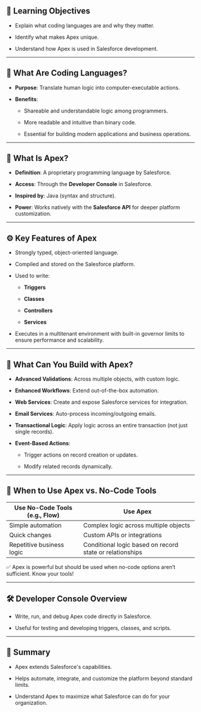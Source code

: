 ## 🎯 Learning Objectives

- Explain what coding languages are and why they matter.
    
- Identify what makes Apex unique.
    
- Understand how Apex is used in Salesforce development.
    

---

## 🧠 What Are Coding Languages?

- **Purpose**: Translate human logic into computer-executable actions.
    
- **Benefits**:
    
    - Shareable and understandable logic among programmers.
        
    - More readable and intuitive than binary code.
        
    - Essential for building modern applications and business operations.
        

---

## 🧩 What Is Apex?

- **Definition**: A proprietary programming language by Salesforce.
    
- **Access**: Through the **Developer Console** in Salesforce.
    
- **Inspired by**: Java (syntax and structure).
    
- **Power**: Works natively with the **Salesforce API** for deeper platform customization.
    

---

## ⚙️ Key Features of Apex

- Strongly typed, object-oriented language.
    
- Compiled and stored on the Salesforce platform.
    
- Used to write:
    
    - **Triggers**
        
    - **Classes**
        
    - **Controllers**
        
    - **Services**
        
- Executes in a multitenant environment with built-in governor limits to ensure performance and scalability.
    

---

## 🔧 What Can You Build with Apex?

- **Advanced Validations**: Across multiple objects, with custom logic.
    
- **Enhanced Workflows**: Extend out-of-the-box automation.
    
- **Web Services**: Create and expose Salesforce services for integration.
    
- **Email Services**: Auto-process incoming/outgoing emails.
    
- **Transactional Logic**: Apply logic across an entire transaction (not just single records).
    
- **Event-Based Actions**:
    
    - Trigger actions on record creation or updates.
        
    - Modify related records dynamically.
        

---

## 📝 When to Use Apex vs. No-Code Tools

|Use No-Code Tools (e.g., Flow)|Use Apex|
|---|---|
|Simple automation|Complex logic across multiple objects|
|Quick changes|Custom APIs or integrations|
|Repetitive business logic|Conditional logic based on record state or relationships|

✅ Apex is powerful but should be used when no-code options aren’t sufficient. Know your tools!

---

## 🛠️ Developer Console Overview

- Write, run, and debug Apex code directly in Salesforce.
    
- Useful for testing and developing triggers, classes, and scripts.
    

---

## 🧭 Summary

- Apex extends Salesforce's capabilities.
    
- Helps automate, integrate, and customize the platform beyond standard limits.
    
- Understand Apex to maximize what Salesforce can do for your organization.
    
